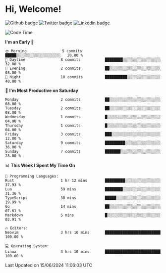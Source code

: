   # Hi, Welcome!
  ![Github badge](https://img.shields.io/github/followers/kraken-afk.svg?style=social&label=Follow&maxAge=2592000)
  [![Twitter badge](https://img.shields.io/badge/-Twitter-00acee?style=flat-square&logo=Twitter&logoColor=white)](https://twitter.com/trshppl)
  [![Linkedin badge](https://img.shields.io/badge/LinkedIn-0077B5?style=flat-square&logo=linkedin&logoColor=white)](https://www.linkedin.com/in/noveanrer)
<!--START_SECTION:waka-->
![Code Time](http://img.shields.io/badge/Code%20Time-231%20hrs%204%20mins-blue)

**I'm an Early 🐤** 

```text
🌞 Morning                5 commits           █████░░░░░░░░░░░░░░░░░░░░   20.00 % 
🌆 Daytime                8 commits           ████████░░░░░░░░░░░░░░░░░   32.00 % 
🌃 Evening                2 commits           ██░░░░░░░░░░░░░░░░░░░░░░░   08.00 % 
🌙 Night                  10 commits          ██████████░░░░░░░░░░░░░░░   40.00 % 
```
📅 **I'm Most Productive on Saturday** 

```text
Monday                   2 commits           ██░░░░░░░░░░░░░░░░░░░░░░░   08.00 % 
Tuesday                  2 commits           ██░░░░░░░░░░░░░░░░░░░░░░░   08.00 % 
Wednesday                1 commits           █░░░░░░░░░░░░░░░░░░░░░░░░   04.00 % 
Thursday                 1 commits           █░░░░░░░░░░░░░░░░░░░░░░░░   04.00 % 
Friday                   3 commits           ███░░░░░░░░░░░░░░░░░░░░░░   12.00 % 
Saturday                 9 commits           █████████░░░░░░░░░░░░░░░░   36.00 % 
Sunday                   7 commits           ███████░░░░░░░░░░░░░░░░░░   28.00 % 
```


📊 **This Week I Spent My Time On** 

```text
💬 Programming Languages: 
Rust                     1 hr 12 mins        █████████░░░░░░░░░░░░░░░░   37.93 % 
Lua                      59 mins             ████████░░░░░░░░░░░░░░░░░   31.36 % 
TypeScript               38 mins             █████░░░░░░░░░░░░░░░░░░░░   19.99 % 
Go                       14 mins             ██░░░░░░░░░░░░░░░░░░░░░░░   07.61 % 
Markdown                 5 mins              █░░░░░░░░░░░░░░░░░░░░░░░░   02.91 % 

🔥 Editors: 
Neovim                   3 hrs 10 mins       █████████████████████████   100.00 % 

💻 Operating System: 
Linux                    3 hrs 10 mins       █████████████████████████   100.00 % 
```


 Last Updated on 15/06/2024 11:06:03 UTC
<!--END_SECTION:waka-->